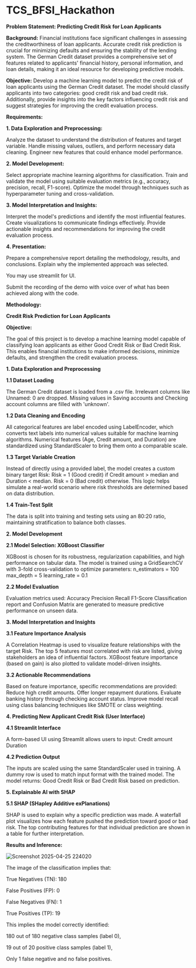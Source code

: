 # TCS_BFSI_Hackathon

**Problem Statement: Predicting Credit Risk for Loan Applicants**

**Background:**
Financial institutions face significant challenges in assessing the creditworthiness of loan applicants. Accurate credit risk prediction is crucial for minimizing defaults and ensuring the stability of the lending system. The German Credit dataset provides a comprehensive set of features related to applicants' financial history, personal information, and loan details, making it an ideal resource for developing predictive models.

**Objective:**
Develop a machine learning model to predict the credit risk of loan applicants using the German Credit dataset. The model should classify applicants into two categories: good credit risk and bad credit risk. Additionally, provide insights into the key factors influencing credit risk and suggest strategies for improving the credit evaluation process.

**Requirements:**

**1. Data Exploration and Preprocessing:**

Analyze the dataset to understand the distribution of features and target variable.
Handle missing values, outliers, and perform necessary data cleaning.
Engineer new features that could enhance model performance.

**2. Model Development:**

Select appropriate machine learning algorithms for classification.
Train and validate the model using suitable evaluation metrics (e.g., accuracy, precision, recall, F1-score).
Optimize the model through techniques such as hyperparameter tuning and cross-validation.

**3. Model Interpretation and Insights:**

Interpret the model's predictions and identify the most influential features.
Create visualizations to communicate findings effectively.
Provide actionable insights and recommendations for improving the credit evaluation process.

**4. Presentation:**

Prepare a comprehensive report detailing the methodology, results, and conclusions. Explain why the implemented approach was selected.

You may use streamlit for UI. 

Submit the recording of the demo with voice over of what has been achieved along with the code.

**Methodology:**

**Credit Risk Prediction for Loan Applicants**

**Objective:**

The goal of this project is to develop a machine learning model capable of classifying loan applicants as either Good Credit Risk or Bad Credit Risk. This enables financial institutions to make informed decisions, minimize defaults, and strengthen the credit evaluation process.

**1. Data Exploration and Preprocessing**

**1.1 Dataset Loading**

The German Credit dataset is loaded from a .csv file.
Irrelevant columns like Unnamed: 0 are dropped.
Missing values in Saving accounts and Checking account columns are filled with 'unknown'.

**1.2 Data Cleaning and Encoding**

All categorical features are label encoded using LabelEncoder, which converts text labels into numerical values suitable for machine learning algorithms.
Numerical features (Age, Credit amount, and Duration) are standardized using StandardScaler to bring them onto a comparable scale.

**1.3 Target Variable Creation**

Instead of directly using a provided label, the model creates a custom binary target Risk:
Risk = 1 (Good credit) if Credit amount > median and Duration < median.
Risk = 0 (Bad credit) otherwise.
This logic helps simulate a real-world scenario where risk thresholds are determined based on data distribution.

**1.4 Train-Test Split**

The data is split into training and testing sets using an 80:20 ratio, maintaining stratification to balance both classes.

**2. Model Development**

**2.1 Model Selection: XGBoost Classifier**

XGBoost is chosen for its robustness, regularization capabilities, and high performance on tabular data.
The model is trained using a GridSearchCV with 3-fold cross-validation to optimize parameters:
n_estimators = 100
max_depth = 5
learning_rate = 0.1

**2.2 Model Evaluation**

Evaluation metrics used:
Accuracy
Precision
Recall
F1-Score
Classification report and Confusion Matrix are generated to measure predictive performance on unseen data.

**3. Model Interpretation and Insights**

**3.1 Feature Importance Analysis**

A Correlation Heatmap is used to visualize feature relationships with the target Risk.
The top 5 features most correlated with risk are listed, giving stakeholders an idea of influential factors.
XGBoost feature importance (based on gain) is also plotted to validate model-driven insights.

**3.2 Actionable Recommendations**

Based on feature importance, specific recommendations are provided:
Reduce high credit amounts.
Offer longer repayment durations.
Evaluate banking history through checking account status.
Improve model recall using class balancing techniques like SMOTE or class weighting.

**4. Predicting New Applicant Credit Risk (User Interface)**

**4.1 Streamlit Interface**

A form-based UI using Streamlit allows users to input:
Credit amount
Duration

**4.2 Prediction Output**

The inputs are scaled using the same StandardScaler used in training.
A dummy row is used to match input format with the trained model.
The model returns:
Good Credit Risk or Bad Credit Risk based on prediction.

**5. Explainable AI with SHAP**

**5.1 SHAP (SHapley Additive exPlanations)**

SHAP is used to explain why a specific prediction was made.
A waterfall plot visualizes how each feature pushed the prediction toward good or bad risk.
The top contributing features for that individual prediction are shown in a table for further interpretation.

**Results and Inference:**

![Screenshot 2025-04-25 224020](https://github.com/user-attachments/assets/00426361-e3b9-4d41-a9ee-c017222ae8f2)

The image of the classification implies that:

True Negatives (TN): 180

False Positives (FP): 0

False Negatives (FN): 1

True Positives (TP): 19

This implies the model correctly identified:

180 out of 180 negative class samples (label 0),

19 out of 20 positive class samples (label 1),

Only 1 false negative and no false positives.
